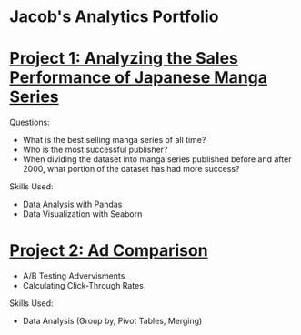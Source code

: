 # Jacob's Analytics Portfolio

# [Project 1: Analyzing the Sales Performance of Japanese Manga Series](https://github.com/jaymendoza1014/best_selling_manga/blob/main/best_selling_manga_research_project.ipynb.ipynb.ipynb)

Questions:
* What is the best selling manga series of all time?
* Who is the most successful publisher?
* When dividing the dataset into manga series published before and after 2000, what portion of the dataset has had more success?

Skills Used:
* Data Analysis with Pandas
* Data Visualization with Seaborn

# [Project 2: Ad Comparison](https://github.com/jaymendoza1014/ad_comparison/blob/main/ad_comparison.ipynb.ipynb.ipynb)

* A/B Testing Advervisments
* Calculating Click-Through Rates 

Skills Used:
* Data Analysis (Group by, Pivot Tables, Merging)
